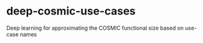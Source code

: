 # deep-cosmic-use-cases
Deep learning for approximating the COSMIC functional size based on use-case names
